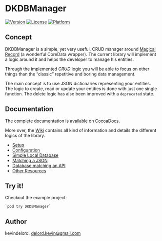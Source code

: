# DKDBManager

[![Version](https://img.shields.io/cocoapods/v/DKDBManager.svg?style=flat)](http://cocoadocs.org/docsets/DKDBManager)
[![License](https://img.shields.io/cocoapods/l/DKDBManager.svg?style=flat)](http://cocoadocs.org/docsets/DKDBManager)
[![Platform](https://img.shields.io/cocoapods/p/DKDBManager.svg?style=flat)](http://cocoadocs.org/docsets/DKDBManager)

## Concept

DKDBManager is a simple, yet very useful, CRUD manager around [Magical Record](https://github.com/magicalpanda/MagicalRecord) (a wonderful CoreData wrapper). The current library will implement a logic around it and helps the developer to manage his entities.

Through the implemented *CRUD* logic you will be able to focus on other things than the “classic” repetitive and boring data management.

The main concept is to use JSON dictionaries representing your entities. The logic to create, read or update your entities is done with just one single function. The delete logic has also been improved with a `deprecated` state.

## Documentation

The complete documentation is available on [CocoaDocs](http://cocoadocs.org/docsets/DKDBManager).

More over, the [Wiki](https://github.com/kevindelord/DKDBManager/wiki) contains all kind of information and details the different logics of the library.

- [Setup](https://github.com/kevindelord/dkdbmanager/wiki#setup)
- [Configuration](https://github.com/kevindelord/dkdbmanager/wiki#configuration)
- [Simple Local Database](https://github.com/kevindelord/dkdbmanager/wiki#simple-local-database)
- [Matching a JSON](https://github.com/kevindelord/dkdbmanager/wiki#matching-a-json)
- [Database matching an API](https://github.com/kevindelord/dkdbmanager/wiki#database-matching-an-api)
- [Other Resources](https://github.com/kevindelord/dkdbmanager/wiki#other-resources)

## Try it!

Checkout the example project:

	`pod try DKDBManager`

## Author

kevindelord, delord.kevin@gmail.com
